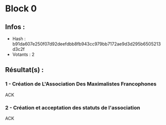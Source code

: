 # Block 0

## Infos :
 * Hash : b91da607e250f07d92deefdbb8fb943cc979bb7172ae9d3d295b6505213d3c2f
 * Votants : 2

## Résultat(s) :

### 1 - Création de L'Association Des Maximalistes Francophones

ACK 

### 2 - Création et acceptation des statuts de l'association

ACK